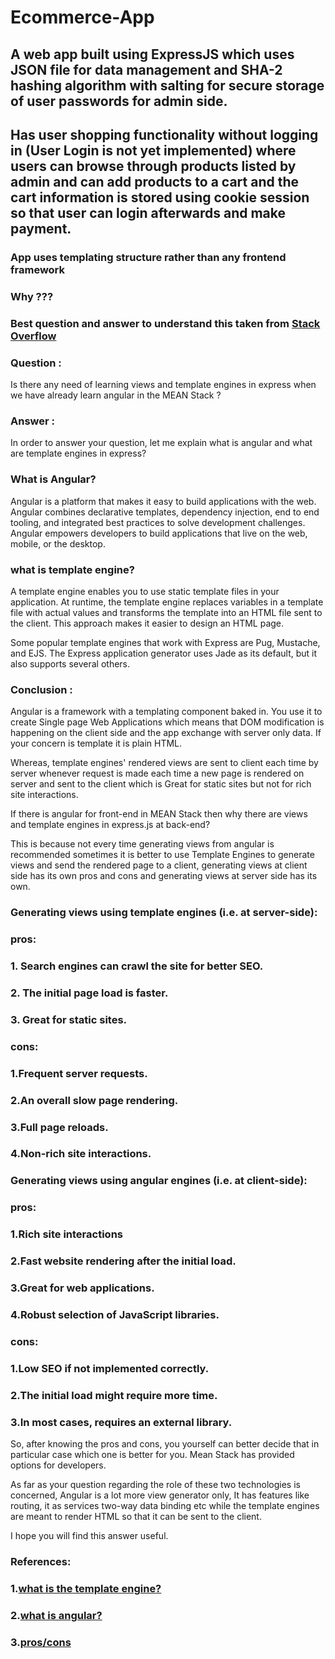 # Ecommerce-App
## A web app built using ExpressJS which uses JSON file for data management and SHA-2 hashing algorithm with salting for secure storage of user passwords for admin side.
## Has user shopping functionality without logging in (User Login is not yet implemented) where users can browse through products listed by admin and can add products to a cart and the cart information is stored using cookie session so that user can login afterwards and make payment. 




### App uses templating structure rather than any frontend framework
### Why ???
### Best question and answer to understand this taken from [Stack Overflow](https://stackoverflow.com/questions/51947023/is-there-any-need-of-learning-views-and-template-engines-in-express-when-we-have)


### Question :  
Is there any need of learning views and template engines in express when we have already learn angular in the MEAN Stack ?
### Answer :
In order to answer your question, let me explain what is angular and what are template engines in express?

### What is Angular?
Angular is a platform that makes it easy to build applications with the web. Angular combines declarative templates, dependency injection, end to end tooling, and integrated best practices to solve development challenges. Angular empowers developers to build applications that live on the web, mobile, or the desktop.

### what is template engine?
A template engine enables you to use static template files in your application. At runtime, the template engine replaces variables in a template file with actual values and transforms the template into an HTML file sent to the client. This approach makes it easier to design an HTML page.

Some popular template engines that work with Express are Pug, Mustache, and EJS. The Express application generator uses Jade as its default, but it also supports several others.

### Conclusion :
Angular is a framework with a templating component baked in. You use it to create Single page Web Applications which means that DOM modification is happening on the client side and the app exchange with server only data. If your concern is template it is plain HTML.

Whereas, template engines' rendered views are sent to client each time by server whenever request is made each time a new page is rendered on server and sent to the client which is Great for static sites but not for rich site interactions.

If there is angular for front-end in MEAN Stack then why there are views and template engines in express.js at back-end?

This is because not every time generating views from angular is recommended sometimes it is better to use Template Engines to generate views and send the rendered page to a client, generating views at client side has its own pros and cons and generating views at server side has its own.

### Generating views using template engines (i.e. at server-side):
### pros:
### 1. Search engines can crawl the site for better SEO.
### 2. The initial page load is faster.
### 3. Great for static sites.

### cons:
### 1.Frequent server requests.
### 2.An overall slow page rendering.
### 3.Full page reloads.
### 4.Non-rich site interactions.

### Generating views using angular engines (i.e. at client-side):
### pros:
### 1.Rich site interactions
### 2.Fast website rendering after the initial load.
### 3.Great for web applications.
### 4.Robust selection of JavaScript libraries.

### cons:
### 1.Low SEO if not implemented correctly.
### 2.The initial load might require more time.
### 3.In most cases, requires an external library.

So, after knowing the pros and cons, you yourself can better decide that in particular case which one is better for you. Mean Stack has provided options for developers.

As far as your question regarding the role of these two technologies is concerned, Angular is a lot more view generator only, It has features like routing, it as services two-way data binding etc while the template engines are meant to render HTML so that it can be sent to the client.

I hope you will find this answer useful.

### References:
### 1.[what is the template engine?](https://expressjs.com/en/guide/using-template-engines.html)
### 2.[what is angular?](https://angular.io/docs#what-is-angular)
### 3.[pros/cons](https://www.quora.com/Are-templating-engines-still-neccessary-in-Node-app-development-when-there-are-front-end-frameworks-such-as-React-and-Angular-available)

